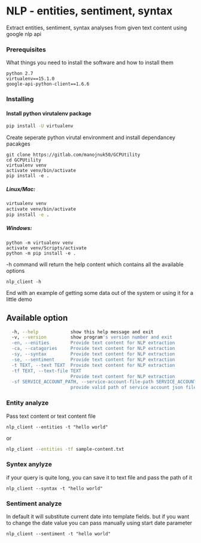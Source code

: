 # NLP - entities, sentiment, syntax

Extract entities, sentiment, syntax analyses from given text content using google nlp api


### Prerequisites

What things you need to install the software and how to install them

```
python 2.7
virtualenv==15.1.0
google-api-python-client==1.6.6
```

### Installing

#### Install python virutalenv package
```bash
pip install -U virtualenv
```
Create seperate python virutal environment and install dependancey pacakges 

```
git clone https://gitlab.com/manojnuk50/GCPUtility
cd GCPUtility
virtualenv venv
activate venv/bin/activate
pip install -e .
```
##### Linux/Mac: 
```bash
virtualenv venv
activate venv/bin/activate
pip install -e .
```
##### Windows:
```
python -m virtualenv venv
activate venv/Scripts/activate
python -m pip install -e .
```

-h command will return the help content which contains all the available  options
```
nlp_client -h
```

End with an example of getting some data out of the system or using it for a little demo

## Available option

```bash
  -h, --help            show this help message and exit
  -v, --version         show program's version number and exit
  -en, --enities        Provide text content for NLP extraction
  -ca, --catagories     Provide text content for NLP extraction
  -sy, --syntax         Provide text content for NLP extraction
  -se, --sentiment      Provide text content for NLP extraction
  -t TEXT, --text TEXT  Provide text content for NLP extraction
  -tf TEXT, --text-file TEXT
                        Provide text content for NLP extraction
  -sf SERVICE_ACCOUNT_PATH, --service-account-file-path SERVICE_ACCOUNT_PATH
                        provide valid path of service account json file
```
     

### Entity analyze

Pass text content or text content file

```
nlp_client --entities -t "hello world"
```
or
 ```bash
nlp_client --entities -tf sample-content.txt
```

### Syntex anylyze

if your query is quite long, you can save it to text file and pass the path of it
```
nlp_client --syntax -t "hello world"
```

### Sentiment analyze

In default it will substitute current date into template fields. but if you want to change the date value you can pass manually using start date parameter

```
nlp_client --sentiment -t "hello world"
```

